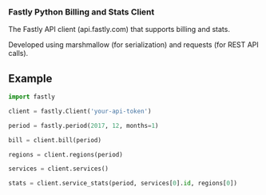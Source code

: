 ### Fastly Python Billing and Stats Client

The Fastly API client (api.fastly.com) that supports billing and stats. 

Developed using marshmallow (for serialization) and requests (for REST API calls).

## Example

```python
import fastly

client = fastly.Client('your-api-token')

period = fastly.period(2017, 12, months=1)

bill = client.bill(period)

regions = client.regions(period)

services = client.services()

stats = client.service_stats(period, services[0].id, regions[0])
```